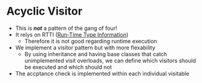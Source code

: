 # Acyclic Visitor
+ This is ***not*** a pattern of the gang of four!
+ It relys on RTTI ([Run-Time Type Information](https://www.geeksforgeeks.org/rtti-run-time-type-information-in-cpp/))
	- Therefore it is not good regarding runtime execution
+ We implement a visitor pattern but with more flexability
	- By using inheritance and having base classes that catch unimplemented visit overloads, we can define which visitors should be executed and which should not
+ The accptance check is implemented within each individual visitable
